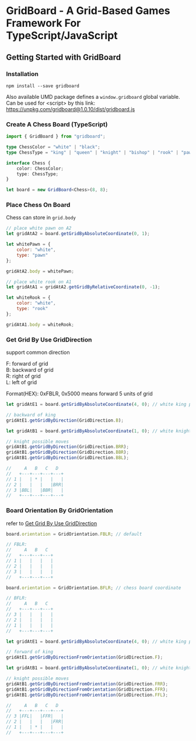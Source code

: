 # GridBoard - A Grid-Based Games Framework For TypeScript/JavaScript

## Getting Started with GridBoard

### Installation

```
npm install --save gridboard
```

Also available UMD package defines a ```window.gridboard``` global variable.
Can be used for &lt;script&gt; by this link: https://unpkg.com/gridboard@1.0.10/dist/gridboard.js

### Create A Chess Board (TypeScript)

```typescript
import { GridBoard } from "gridboard";

type ChessColor = "white" | "black";
type ChessType = "king" | "queen" | "knight" | "bishop" | "rook" | "pawn";

interface Chess {
    color: ChessColor;
    type: ChessType;
}

let board = new GridBoard<Chess>(8, 8);
```

### Place Chess On Board

Chess can store in ```grid.body```

```javascript
// place white pawn on A2
let gridAtA2 = board.getGridByAbsoluteCoordinate(0, 1);

let whitePawn = {
    color: "white",
    type: "pawn"
};

gridAtA2.body = whitePawn;

// place white rook on A1
let gridAtA1 = gridAtA2.getGridByRelativeCoordinate(0, -1);

let whiteRook = {
    color: "white",
    type: "rook"
};

gridAtA1.body = whiteRook;
```

### Get Grid By Use GridDirection

support common direction

F: forward of grid  
B: backward of grid  
R: right of grid  
L: left of grid

Format(HEX): 0xFBLR, 0x5000 means forward 5 units of grid

```javascript
let gridAtE1 = board.getGridByAbsoluteCoordinate(4, 0); // white king placed

// backward of king
gridAtE1.getGridByDirection(GridDirection.B);

let gridAtB1 = board.getGridByAbsoluteCoordinate(1, 0); // white knight placed

// knight possible moves
gridAtB1.getGridByDirection(GridDirection.BRR);
gridAtB1.getGridByDirection(GridDirection.BBR);
gridAtB1.getGridByDirection(GridDirection.BBL);

//     A   B   C   D  
//   +---+---+---+---+
// 1 |   | * |   |   |
// 2 |   |   |   |BRR|
// 3 |BBL|   |BBR|   |
//   +---+---+---+---+
```

### Board Orientation By GridOrientation

refer to [Get Grid By Use GridDirection](#get-grid-by-use-griddirection)

```javascript
board.orientation = GridOrientation.FBLR; // default

// FBLR:
//     A   B   C  
//   +---+---+---+
// 1 |   |   |   |
// 2 |   |   |   |
// 3 |   |   |   |
//   +---+---+---+

board.orientation = GridOrientation.BFLR; // chess board coordinate

// BFLR:
//     A   B   C  
//   +---+---+---+
// 3 |   |   |   |
// 2 |   |   |   |
// 1 |   |   |   |
//   +---+---+---+

let gridAtE1 = board.getGridByAbsoluteCoordinate(4, 0); // white king placed

// forward of king
gridAtE1.getGridByDirectionFromOrientation(GridDirection.F);

let gridAtB1 = board.getGridByAbsoluteCoordinate(1, 0); // white knight placed

// knight possible moves
gridAtB1.getGridByDirectionFromOrientation(GridDirection.FRR);
gridAtB1.getGridByDirectionFromOrientation(GridDirection.FFR);
gridAtB1.getGridByDirectionFromOrientation(GridDirection.FFL);

//     A   B   C   D  
//   +---+---+---+---+
// 3 |FFL|   |FFR|   |
// 2 |   |   |   |FRR|
// 1 |   | * |   |   |
//   +---+---+---+---+
```
